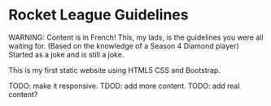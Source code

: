 # Rocket League Guidelines

WARNING: Content is in French!
This, my lads, is the guidelines you were all waiting for. (Based on the knowledge of a Season 4 Diamond player)
Started as a joke and is still a joke.

This is my first static website using HTML5 CSS and Bootstrap.

TODO: make it responsive.
TDOD: add more content.
TODO: add real content?

